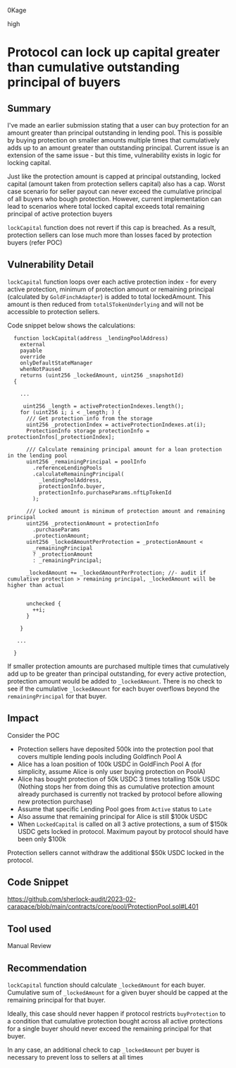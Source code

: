 0Kage

high

# Protocol can lock up capital greater than cumulative outstanding principal of buyers

## Summary
I've made an earlier submission stating that a user can buy protection for an amount greater than principal outstanding in lending pool. This is possible by buying protection on smaller amounts multiple times that cumulatively adds up to an amount greater than outstanding principal. Current issue is an extension of the same issue - but this time, vulnerability exists in logic for locking capital.

Just like the protection amount is capped at principal outstanding, locked capital (amount taken from protection sellers capital) also has a cap. Worst case scenario for seller payout can never exceed the cumulative principal of all buyers who bough protection. However, current implementation can lead to scenarios where total locked capital exceeds total remaining principal of active protection buyers

`lockCapital` function does not revert if this cap is breached. As a result, protection sellers can lose much more than losses faced by protection buyers (refer POC)

## Vulnerability Detail

`lockCapital` function loops over each active protection index - for every active protection, minimum of protection amount or remaining principal (calculated by `GoldFinchAdapter`) is added to total lockedAmount. This amount is then reduced from `totalSTokenUnderlying` and will not be accessible to protection sellers.

Code snippet below shows the calculations:

```solidity
  function lockCapital(address _lendingPoolAddress)
    external
    payable
    override
    onlyDefaultStateManager
    whenNotPaused
    returns (uint256 _lockedAmount, uint256 _snapshotId)
  {

    ...

     uint256 _length = activeProtectionIndexes.length();
    for (uint256 i; i < _length; ) {
      /// Get protection info from the storage
      uint256 _protectionIndex = activeProtectionIndexes.at(i);
      ProtectionInfo storage protectionInfo = protectionInfos[_protectionIndex];

      /// Calculate remaining principal amount for a loan protection in the lending pool
      uint256 _remainingPrincipal = poolInfo
        .referenceLendingPools
        .calculateRemainingPrincipal(
          _lendingPoolAddress,
          protectionInfo.buyer,
          protectionInfo.purchaseParams.nftLpTokenId
        );

      /// Locked amount is minimum of protection amount and remaining principal
      uint256 _protectionAmount = protectionInfo
        .purchaseParams
        .protectionAmount;
      uint256 _lockedAmountPerProtection = _protectionAmount <
        _remainingPrincipal
        ? _protectionAmount
        : _remainingPrincipal;

      _lockedAmount += _lockedAmountPerProtection; //- audit if cumulative protection > remaining principal, _lockedAmount will be higher than actual
 

      unchecked {
        ++i;
      }

    }

   ...

  }
```

If smaller protection amounts are purchased multiple times that cumulatively add up to be greater than principal outstanding, for every active protection, protection amount would be added to `_lockedAmount`. There is no check to see if the cumulative `_lockedAmount` for each buyer overflows beyond the `remainingPrincipal` for that buyer. 

## Impact
Consider the POC
- Protection sellers have deposited 500k into the protection pool that covers multiple lending pools including Goldfinch Pool A
- Alice has a loan position of 100k USDC in GoldFinch Pool A (for simplicity, assume Alice is only user buying protection on PoolA)
- Alice has bought protection of 50k USDC 3 times totalling 150k USDC (Nothing stops her from doing this as cumulative protection amount already purchased is currently not tracked by protocol before allowing new protection purchase)
- Assume that specific Lending Pool goes from `Active` status to `Late`
- Also assume that remaining principal for Alice is still $100k USDC 
- When `LockedCapital` is called on all 3 active protections, a sum of $150k USDC gets locked in protocol. Maximum payout by protocol should have been only $100k

Protection sellers cannot withdraw the additional $50k USDC locked in the protocol.

## Code Snippet
https://github.com/sherlock-audit/2023-02-carapace/blob/main/contracts/core/pool/ProtectionPool.sol#L401

## Tool used
Manual Review

## Recommendation
`lockCapital` function should calculate `_lockedAmount` for each buyer. Cumulative sum of `_lockedAmount` for a given buyer should be capped at the remaining principal for that buyer. 

Ideally, this case should never happen if protocol restricts `buyProtection` to a condition that cumulative protection bought across all active protections for a single buyer should never exceed the remaining principal for that buyer. 

In any case, an additional check to cap `_lockedAmount` per buyer is necessary to prevent loss to sellers at all times